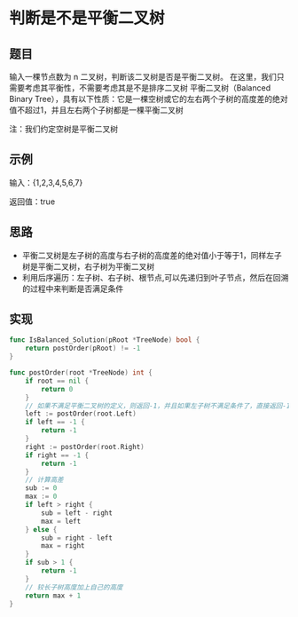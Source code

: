 # 判断是不是平衡二叉树

## 题目

输入一棵节点数为 n 二叉树，判断该二叉树是否是平衡二叉树。
在这里，我们只需要考虑其平衡性，不需要考虑其是不是排序二叉树
平衡二叉树（Balanced Binary Tree），具有以下性质：它是一棵空树或它的左右两个子树的高度差的绝对值不超过1，并且左右两个子树都是一棵平衡二叉树

注：我们约定空树是平衡二叉树

## 示例

输入：{1,2,3,4,5,6,7}

返回值：true

## 思路

* 平衡二叉树是左子树的高度与右子树的高度差的绝对值小于等于1，同样左子树是平衡二叉树，右子树为平衡二叉树
* 利用后序遍历：左子树、右子树、根节点,可以先递归到叶子节点，然后在回溯的过程中来判断是否满足条件

## 实现

```go
func IsBalanced_Solution(pRoot *TreeNode) bool {
	return postOrder(pRoot) != -1
}

func postOrder(root *TreeNode) int {
	if root == nil {
		return 0
	}
	// 如果不满足平衡二叉树的定义，则返回-1，并且如果左子树不满足条件了，直接返回-1，右子树也是如此，相当于剪枝，加速结束递归
	left := postOrder(root.Left)
	if left == -1 {
		return -1
	}
	right := postOrder(root.Right)
	if right == -1 {
		return -1
	}
	// 计算高差
	sub := 0
	max := 0
	if left > right {
		sub = left - right
		max = left
	} else {
		sub = right - left
		max = right
	}
	if sub > 1 {
		return -1
	}
	// 较长子树高度加上自己的高度
	return max + 1
}
```